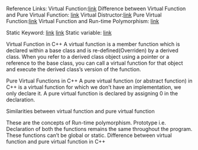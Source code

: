  Reference Links:
 Virtual Function:[link](https://www.geeksforgeeks.org/virtual-function-cpp/)
 Difference between Virtual Function and Pure Virtual Function: [link](https://www.geeksforgeeks.org/difference-between-friend-function-and-virtual-function-in-cpp/?ref=rp)
 Virtual Distructor:[link](https://www.geeksforgeeks.org/virtual-destructor/?ref=rp)
Pure Virtual Function:[link](https://www.geeksforgeeks.org/pure-virtual-functions-and-abstract-classes/?ref=rp)
Virtual Function and Run-time Polymorphism: [link](https://www.geeksforgeeks.org/virtual-functions-and-runtime-polymorphism-in-cpp/?ref=rp)

Static Keyword: [link](https://www.geeksforgeeks.org/static-keyword-cpp/) [link](https://stackoverflow.com/questions/15235526/the-static-keyword-and-its-various-uses-in-c)
Static variable: [link](https://www.geeksforgeeks.org/static-variables-in-c/)
 
Virtual Function in C++
A virtual function is a member function which is declared within a base class and is re-defined(Overriden) by a derived class. When you refer to a derived class object using a pointer or a reference to the base class, you can call a virtual function for that object and execute the derived class’s version of the function.

Pure Virtual Functions in C++
A pure virtual function (or abstract function) in C++ is a virtual function for which we don’t have an implementation, we only declare it. A pure virtual function is declared by assigning 0 in the declaration.

Similarities between virtual function and pure virtual function

These are the concepts of Run-time polymorphism.
Prototype i.e. Declaration of both the functions remains the same throughout the program.
These functions can’t be global or static.
Difference between virtual function and pure virtual function in C++
